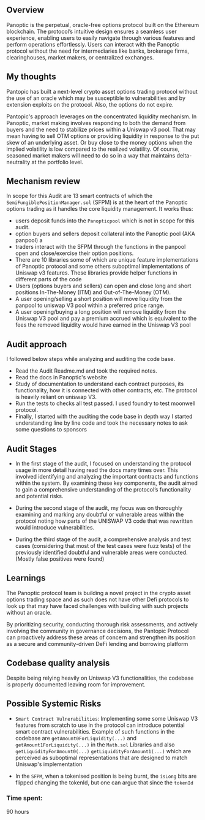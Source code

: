 ## Overview

Panoptic is the perpetual, oracle-free options protocol built on the Ethereum blockchain. The protocol’s intuitive design ensures a seamless user experience, enabling users to easily navigate through various features and perform operations effortlessly. Users can interact with the Panoptic protocol without the need for intermediaries like banks, brokerage firms, clearinghouses, market makers, or centralized exchanges.

## My thoughts
Pantopic has built a next-level crypto asset options trading protocol without the use of an oracle which may be susceptible to vulnerabilities and by extension exploits on the protocol. Also, the options do not expire.

Pantopic's approach leverages on the concentrated liquidity mechanism.  In Panoptic, market making involves responding to both the demand from buyers and the need to stabilize prices within a Uniswap v3 pool. That may mean having to sell OTM options or providing liquidity in response to the put skew of an underlying asset. Or buy close to the money options when the implied volatility is low compared to the realized volatility. Of course, seasoned market makers will need to do so in a way that maintains delta-neutrality at the portfolio level.


## Mechanism review
In scope for this Audit are 13 smart contracts of which the `SemiFungiblePositionManager.sol` (SFPM) is at the heart of the Panoptic options trading as it handles the core liquidity management.
It works thus:
- users deposit funds into the `Panopticpool` which is not in scope for this audit.
- option buyers and sellers deposit collateral into the Panoptic pool (AKA panpool) a
- traders interact with the SFPM through the functions in the panpool open and close/exercise their option positions.
- There are 10 libraries some of which are unique feature implementations of Panoptic protocol and some others suboptimal implementations of Uniswap v3 features. These libraries provide helper functions in different parts of the code
- Users (options buyers and sellers) can open and close long and short positions In-The-Money (ITM) and Out-of-The-Money (OTM).
- A user opening/selling a short position will move liquidity from the panpool to uniswap V3 pool within a preferred price range.
- A user opening/buying a long position will remove liquidity from the  Uniswap V3 pool and pay a premium accrued which is equivalent to the fees the removed liquidity would have earned in the Uniswap V3 pool



## Audit approach

I followed below steps while analyzing and auditing the code base.
- Read the Audit Readme.md and took the required notes.
- Read the docs in Panoptic's website
- Study of documentation to understand each contract purposes, its functionality, how it is connected with other contracts, etc. The protocol is heavily reliant on uniswap V3.
- Run the tests to checks all test passed. I used foundry to test moonwell protocol.
- Finally, I started with the auditing the code base in depth way I started understanding line by line code and took the necessary notes to ask some questions to sponsors

## Audit Stages
- In the first stage of the audit, I focused on understanding the protocol usage in more detail having read the docs many times over. This involved identifying and analyzing the important contracts and functions within the system. By examining these key components, the audit aimed to gain a comprehensive understanding of the protocol’s functionality and potential risks.

- During the second stage of the audit, my focus was on thoroughly examining and marking any doubtful or vulnerable areas within the protocol noting how parts of the UNISWAP V3 code that was rewritten would introduce vulnerabilities.

- During the third stage of the audit, a comprehensive analysis and test cases (considering that most of the test cases were fuzz tests) of the previously identified doubtful and vulnerable areas were conducted. (Mostly false positives were found)

## Learnings
The Panoptic protocol team is building a novel project in the crypto asset options trading space and as such does not have other Defi protocols to look up that may have faced challenges with building with such projects without an oracle.

By prioritizing security, conducting thorough risk assessments, and actively involving the community in governance decisions, the Pantopic Protocol can proactively address these areas of concern and strengthen its position as a secure and community-driven DeFi lending and borrowing platform


## Codebase quality analysis
Despite being relying heavily on Uniswap V3 functionalities, the codebase is properly documented leaving room for improvement. 

## Possible Systemic Risks
- `Smart Contract Vulnerabilities`: Implementing some some Uniswap V3 features from scratch to use in the protocol  can introduce potential smart contract vulnerabilities. Example of such functions in the codebase are 
`getAmount0ForLiquidity(...)` and 
`getAmount1ForLiquidity(...)`
in the `Math.sol` Libraries and also 
`getLiquidityForAmount0(...)`
`getLiquidityForAmount1(...)`
which are perceived as suboptimal representations that are designed to match Uniswap's implementation

- In the `SFPM`, when a tokenised position is being burnt, the `isLong` bits are flipped changing the tokenId, but one can argue that since the `tokenId`

### Time spent:
90 hours